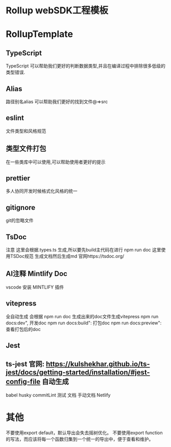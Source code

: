 # Rollup webSDK工程模板

# RollupTemplate

## TypeScript 
  TypeScript 可以帮助我们更好的判断数据类型,并且在编译过程中排除很多低级的类型错误.
## Alias
  路径别名alias 可以帮助我们更好的找到文件@=>src
## eslint
  文件类型和风格规范
## 类型文件打包
  在一些类库中可以使用,可以帮助使用者更好的提示
## prettier
  多人协同开发时候格式化风格的统一

## gitignore
  git的忽略文件
## TsDoc
  注意 这里会根据.types.ts 生成,所以要先build主代码在进行 npm run doc
  这里使用TSDoc规范 生成文档然后生成md 官网https://tsdoc.org/

## AI注释 Mintlify Doc
 vscode  安装 MINTLIFY 插件

## vitepress
  全自动生成
  会根据 npm run doc  生成出来的doc文件生成vitepress
  npm run docs:dev", 开发doc
  npm run docs:build": 打包doc
  npm run docs:preview": 查看打包后的doc

## Jest 
ts-jest 官网: https://kulshekhar.github.io/ts-jest/docs/getting-started/installation/#jest-config-file
自动生成
------

 babel
 husky commitLint
 测试 
 文档 手动文档
 Netlify
# 其他
不要使用export default，默认导出会失去摇树优化。
不要使用export function的写法，而应该将每一个函数归集到一个统一的导出中，便于查看和维护。
